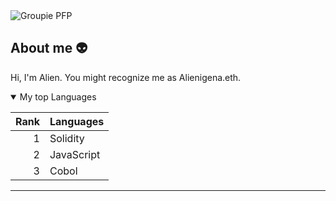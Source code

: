<picture>
 <source media="(prefers-color-scheme: dark)" srcset="">
 <source media="(prefers-color-scheme: light)" srcset=" ">
 <img alt="Groupie PFP" src="YOUR-DEFAULT-IMAGE">
</picture>


## About me 👽
<!-- COMMENT -->

Hi, I'm Alien. You might recognize me as Alienigena.eth.

<details open>
<summary>My top Languages</summary>


| Rank | Languages |
|-----:|-----------|
|     1| Solidity  |
|     2| JavaScript|
|     3| Cobol     |


</details>

---



<!--
**ancestral-alien/ancestral-alien** is a ✨ _special_ ✨ repository because its `README.md` (this file) appears on your GitHub profile.

Here are some ideas to get you started:

- 🔭 I’m currently working on ...
- 🌱 I’m currently learning ...
- 👯 I’m looking to collaborate on ...
- 🤔 I’m looking for help with ...
- 💬 Ask me about ...
- 📫 How to reach me: ...
- 😄 Pronouns: ...
- ⚡ Fun fact: ...
-->
